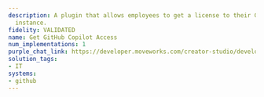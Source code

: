```yaml
---
description: A plugin that allows employees to get a license to their GitHub copilot
  instance.
fidelity: VALIDATED
name: Get GitHub Copilot Access
num_implementations: 1
purple_chat_link: https://developer.moveworks.com/creator-studio/developer-tools/purple-chat-builder/?workspace=%7B%22title%22%3A%22My+Workspace%22%2C%22botSettings%22%3A%7B%7D%2C%22mocks%22%3A%5B%7B%22id%22%3A6991%2C%22title%22%3A%22Mock+1%22%2C%22transcript%22%3A%7B%22settings%22%3A%7B%22colorStyle%22%3A%22LIGHT%22%2C%22startTime%22%3A%2211%3A43+AM%22%2C%22defaultPerson%22%3A%22GWEN%22%2C%22editable%22%3Atrue%7D%2C%22messages%22%3A%5B%7B%22from%22%3A%22USER%22%2C%22text%22%3A%22Can+you+add+me+to+GitHub+Copilot%3F%22%7D%2C%7B%22from%22%3A%22BOT%22%2C%22text%22%3A%22Absolutely%2C+which+GitHub+organization+do+you+need+to+be+added+to%3F%22%2C%22cards%22%3A%5B%7B%22buttons%22%3A%5B%7B%22style%22%3A%22PRIMARY%22%2C%22text%22%3A%22OpenAI%22%7D%2C%7B%22text%22%3A%22GitHub%22%7D%2C%7B%22text%22%3A%22Microsoft%22%7D%5D%7D%5D%7D%2C%7B%22from%22%3A%22USER%22%2C%22text%22%3A%22OpenAI%22%7D%2C%7B%22from%22%3A%22BOT%22%2C%22text%22%3A%22%3Cp%3EWhat%27s+your+GitHub+username%3F%3C%2Fp%3E%22%7D%2C%7B%22from%22%3A%22USER%22%2C%22text%22%3A%22devgenius%22%7D%2C%7B%22from%22%3A%22ANNOTATION%22%2C%22text%22%3A%22Adds+%27devgenius%27+to+OpenAI+organization+in+GitHub+for+GitHub+Copilot+access.%22%7D%2C%7B%22from%22%3A%22BOT%22%2C%22text%22%3A%22You%27ve+been+added+to+the+OpenAI+organization+on+GitHub+for+Copilot+access.+Anything+else+I+can+assist+with%3F%22%7D%5D%7D%7D%5D%7D
solution_tags:
- IT
systems:
- github
---
```


